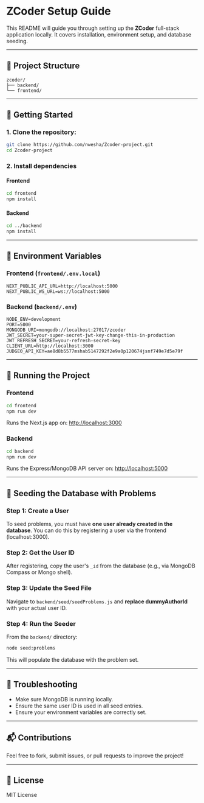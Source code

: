 # ZCoder Setup Guide

This README will guide you through setting up the **ZCoder** full-stack application locally. It covers installation, environment setup, and database seeding.

---

## 🔧 Project Structure

```
zcoder/
├── backend/
└── frontend/
```

---

## 🚀 Getting Started

### 1. Clone the repository:

```bash
git clone https://github.com/nwesha/Zcoder-project.git
cd Zcoder-project
```

### 2. Install dependencies

#### Frontend

```bash
cd frontend
npm install
```

#### Backend

```bash
cd ../backend
npm install
```

---

## 🔑 Environment Variables

### Frontend (`frontend/.env.local`)

```
NEXT_PUBLIC_API_URL=http://localhost:5000
NEXT_PUBLIC_WS_URL=ws://localhost:5000
```

### Backend (`backend/.env`)

```
NODE_ENV=development
PORT=5000
MONGODB_URI=mongodb://localhost:27017/zcoder
JWT_SECRET=your-super-secret-jwt-key-change-this-in-production
JWT_REFRESH_SECRET=your-refresh-secret-key
CLIENT_URL=http://localhost:3000
JUDGE0_API_KEY=ae8d8b5577mshab5147292f2e9a0p120674jsnf749e7d5e79f
```

---

## 🧠 Running the Project

### Frontend

```bash
cd frontend
npm run dev
```

Runs the Next.js app on: [http://localhost:3000](http://localhost:3000)

### Backend

```bash
cd backend
npm run dev
```

Runs the Express/MongoDB API server on: [http://localhost:5000](http://localhost:5000)

---

## 🌱 Seeding the Database with Problems

### Step 1: Create a User

To seed problems, you must have **one user already created in the database**. You can do this by registering a user via the frontend (localhost:3000).

### Step 2: Get the User ID

After registering, copy the user's `_id` from the database (e.g., via MongoDB Compass or Mongo shell).

### Step 3: Update the Seed File

Navigate to `backend/seed/seedProblems.js` and **replace  dummyAuthorId** with your actual user ID.


### Step 4: Run the Seeder

From the `backend/` directory:

```bash
node seed:problems
```

This will populate the database with the problem set.

---

## 🐛 Troubleshooting

* Make sure MongoDB is running locally.
* Ensure the same user ID is used in all seed entries.
* Ensure your environment variables are correctly set.

---

## 📬 Contributions

Feel free to fork, submit issues, or pull requests to improve the project!

---

## 📄 License

MIT License
